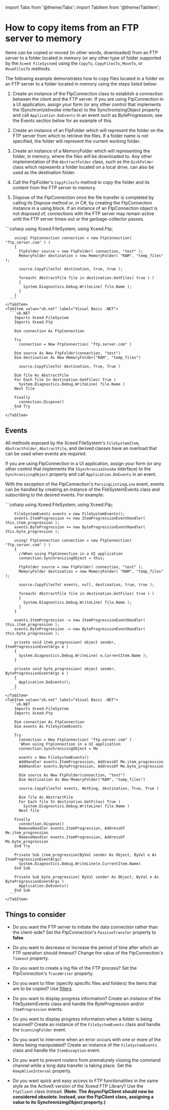 import Tabs from '@theme/Tabs';
import TabItem from '@theme/TabItem';

# How to copy items from an FTP server to memory

Items can be copied or moved (in other words, downloaded) from an FTP server to a folder located in memory (or any other type of folder supported by the `Xceed FileSystem`) using the `CopyTo`, `CopyFilesTo`, `MoveTo`, or `MoveFilesTo` methods. 

The following example demonstrates how to copy files located in a folder on an FTP server to a folder located in memory using the steps listed below:

1. Create an instance of the FtpConnection class to establish a connection between the client and the FTP server. If you are using FtpConnection in a UI application, assign your form (or any other control that implements the ISynchronizeInvoke interface) to the SynchronizingObject property and call `Application.DoEvents` in an event such as ByteProgression; see the Events section below for an example of this.

2. Create an instance of an FtpFolder which will represent the folder on the FTP server from which to retrieve the files. If a folder name is not specified, the folder will represent the current working folder. 

3. Create an instance of a MemoryFolder which will representing the folder, in memory, where the files will be downloaded to. Any other implementation of the `AbstractFolder` class, such as the `DiskFolder` class which represents a folder located on a local drive, can also be used as the destination folder. 

4. Call the FtpFolder's `CopyFilesTo` method to copy the folder and its content from the FTP server to memory. 

5. Dispose of the FtpConnection once the file transfer is completed by calling its Dispose method or, in C#, by creating the FtpConnection instance in a using block. If an instance of an FtpConnection object is not disposed of, connections with the FTP server may remain active until the FTP server times-out or the garbage-collector passes.      

<Tabs>
    <TabItem value="csharp" label="C#" default>
      ```csharp
        using Xceed.FileSystem;
        using Xceed.Ftp;
        
        using( FtpConnection connection = new FtpConnection( "ftp.server.com" ) )
        {
          FtpFolder source = new FtpFolder( connection, "test" );        
          MemoryFolder destination = new MemoryFolder( "RAM", "temp_files" );
        
          source.CopyFilesTo( destination, true, true );
        
          foreach( AbstractFile file in destination.GetFiles( true ) )
          {
            System.Diagnostics.Debug.WriteLine( file.Name );
          }
        }
      ```
    </TabItem>
    <TabItem value="vb.net" label="Visual Basic .NET">
      ```vb.NET
        Imports Xceed.FileSystem
        Imports Xceed.Ftp

        Dim connection As FtpConnection

        Try
          connection = New FtpConnection( "ftp.server.com" )

        Dim source As New FtpFolder(connection, "test")
        Dim destination As New MemoryFolder("RAM", "temp_files")

          source.CopyFilesTo( destination, True, True )

        Dim file As AbstractFile
        For Each file In destination.GetFiles( True )
          System.Diagnostics.Debug.WriteLine( file.Name )
        Next file

        Finally
          connection.Dispose()
        End Try
      ```
    </TabItem>
</Tabs>

## Events
All methods exposed by the Xceed FileSystem's `FileSystemItem`, `AbstractFolder`, `AbstractFile`, and derived classes have an overload that can be used when events are required. 

If you are using FtpConnection in a UI application, assign your form (or any other control that implements the `ISynchronizeInvoke` interface) to the `SynchronizingObject` property and call `Application.DoEvents` in an event.

With the exception of the FtpConnection's `ParsingListingLine` event, events can be handled by creating an instance of the FileSystemEvents class and subscribing to the desired events. For example:

<Tabs>
    <TabItem value="csharp" label="C#" default>
      ```csharp
        using Xceed.FileSystem;
        using Xceed.Ftp;

        FileSystemEvents events = new FileSystemEvents();
        events.ItemProgression += new ItemProgressionEventHandler( this.item_progression );
        events.ByteProgression += new ByteProgressionEventHandler( this.byte_progression );

        using( FtpConnection connection = new FtpConnection( "ftp.server.com" ) )
        {
          //When using FtpConnection in a UI application
          connection.SynchronizingObject = this;

          FtpFolder source = new FtpFolder( connection, "test" );        
          MemoryFolder destination = new MemoryFolder( "RAM", "temp_files" );

          source.CopyFilesTo( events, null, destination, true, true );

          foreach( AbstractFile file in destination.GetFiles( true ) )
          {
            System.Diagnostics.Debug.WriteLine( file.Name );
          }
        }

        events.ItemProgression -= new ItemProgressionEventHandler( this.item_progression );
        events.ByteProgression -= new ByteProgressionEventHandler( this.byte_progression );

        private void item_progression( object sender, ItemProgressionEventArgs e )
        {
          System.Diagnostics.Debug.WriteLine( e.CurrentItem.Name );
        }

        private void byte_progression( object sender, ByteProgressionEventArgs e )
        {
          Application.DoEvents();
        }
      ```
    </TabItem>
    <TabItem value="vb.net" label="Visual Basic .NET">
      ```vb.NET
        Imports Xceed.FileSystem
        Imports Xceed.Ftp

        Dim connection As FtpConnection
        Dim events As FileSystemEvents

        Try
          connection = New FtpConnection( "ftp.server.com" )
          'When using FtpConnection in a UI application
          connection.SynchronizingObject = Me

          events = New FileSystemEvents()
          AddHandler events.ItemProgression, AddressOf Me.item_progression
          AddHandler events.ByteProgression, AddressOf Me.byte_progression

          Dim source As New FtpFolder(connection, "test")
          Dim destination As New MemoryFolder("RAM", "temp_files")

          source.CopyFilesTo( events, Nothing, destination, True, True )

          Dim file As AbstractFile
          For Each file In destination.GetFiles( True )
            System.Diagnostics.Debug.WriteLine( file.Name )
          Next file

        Finally
          connection.Dispose()
          RemoveHandler events.ItemProgression, AddressOf Me.item_progression
          RemoveHandler events.ItemProgression, AddressOf Me.byte_progression
        End Try

        Private Sub item_progression(ByVal sender As Object, ByVal e As ItemProgressionEventArgs)
          System.Diagnostics.Debug.WriteLine(e.CurrentItem.Name)
        End Sub

        Private Sub byte_progression( ByVal sender As Object, ByVal e As ByteProgressionEventArgs )
          Application.DoEvents()
        End Sub
      ```
    </TabItem>
</Tabs>

## Things to consider

- Do you want the FTP server to initiate the data connection rather than the client-side? Set the FtpConnection's `PassiveTransfer` property to **false**. 

- Do you want to decrease or increase the period of time after which an FTP operation should timeout? Change the value of the FtpConnection's `Timeout` property. 

- Do you want to create a log file of the FTP process? Set the FtpConnection's `TraceWriter` property. 

- Do you want to filter (specify specific files and folders) the items that are to be copied? Use [filters](/ftp/basic-concepts/filters/overview). 

- Do you want to display progress information? Create an instance of the FileSystemEvents class and handle the ByteProgression and/or `ItemProgression` events. 

- Do you want to display progress information when a folder is being scanned? Create an instance of the `FileSystemEvents` class and handle the `ScanningFolder` event. 

- Do you want to intervene when an error occurs with one or more of the items being manipulated? Create an instance of the `FileSystemEvents` class and handle the `ItemException` event. 

- Do you want to prevent routers from prematurely closing the command channel while a long data transfer is taking place. Set the `KeepAliveInterval` property. 

- Do you want quick and easy access to FTP functionalities in the same style as the ActiveX version of the Xceed FTP Library? Use the `FtpClient` class instead. **(Note: The AsyncFtpClient should now be considered obsolete. Instead, use the FtpClient class, assigning a value to its SynchronizingObject property.)**